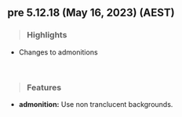 ## pre 5.12.18 (May 16, 2023) (AEST)

> ### **Highlights**
* Changes to admonitions
<br>

> ### Features
* **admonition:** Use non tranclucent backgrounds.
